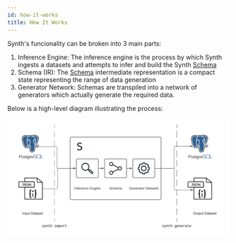 ```yaml
---
id: how-it-works
title: How It Works
---
```


Synth's funcionality can be broken into 3 main parts:

1. Inference Engine: The inference engine is the process by which Synth ingests a datasets and attempts to infer and build the Synth [Schema](schema.md)
2. Schema (IR): The [Schema](schema.md) intermediate representation is a compact state representing the range of data generation
3. Generator Network: Schemas are transpiled into a network of generators which actually generate the required data.

Below is a high-level diagram illustrating the process: 

 
![How it works](img/how_it_works.png)
